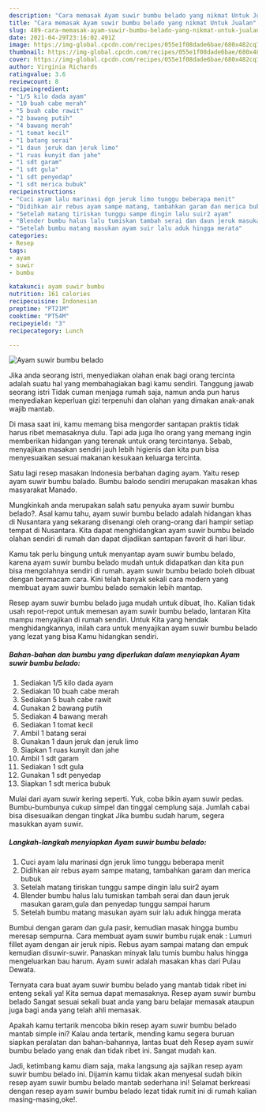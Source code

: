 ```yaml
---
description: "Cara memasak Ayam suwir bumbu belado yang nikmat Untuk Jualan"
title: "Cara memasak Ayam suwir bumbu belado yang nikmat Untuk Jualan"
slug: 489-cara-memasak-ayam-suwir-bumbu-belado-yang-nikmat-untuk-jualan
date: 2021-04-29T23:16:02.491Z
image: https://img-global.cpcdn.com/recipes/055e1f08dade6bae/680x482cq70/ayam-suwir-bumbu-belado-foto-resep-utama.jpg
thumbnail: https://img-global.cpcdn.com/recipes/055e1f08dade6bae/680x482cq70/ayam-suwir-bumbu-belado-foto-resep-utama.jpg
cover: https://img-global.cpcdn.com/recipes/055e1f08dade6bae/680x482cq70/ayam-suwir-bumbu-belado-foto-resep-utama.jpg
author: Virginia Richards
ratingvalue: 3.6
reviewcount: 8
recipeingredient:
- "1/5 kilo dada ayam"
- "10 buah cabe merah"
- "5 buah cabe rawit"
- "2 bawang putih"
- "4 bawang merah"
- "1 tomat kecil"
- "1 batang serai"
- "1 daun jeruk dan jeruk limo"
- "1 ruas kunyit dan jahe"
- "1 sdt garam"
- "1 sdt gula"
- "1 sdt penyedap"
- "1 sdt merica bubuk"
recipeinstructions:
- "Cuci ayam lalu marinasi dgn jeruk limo tunggu beberapa menit"
- "Didihkan air rebus ayam sampe matang, tambahkan garam dan merica bubuk"
- "Setelah matang tiriskan tunggu sampe dingin lalu suir2 ayam"
- "Blender bumbu halus lalu tumiskan tambah serai dan daun jeruk masukan garam,gula dan penyedap tunggu sampai harum"
- "Setelah bumbu matang masukan ayam suir lalu aduk hingga merata"
categories:
- Resep
tags:
- ayam
- suwir
- bumbu

katakunci: ayam suwir bumbu 
nutrition: 161 calories
recipecuisine: Indonesian
preptime: "PT21M"
cooktime: "PT54M"
recipeyield: "3"
recipecategory: Lunch

---
```



![Ayam suwir bumbu belado](https://img-global.cpcdn.com/recipes/055e1f08dade6bae/680x482cq70/ayam-suwir-bumbu-belado-foto-resep-utama.jpg)

Jika anda seorang istri, menyediakan olahan enak bagi orang tercinta adalah suatu hal yang membahagiakan bagi kamu sendiri. Tanggung jawab seorang istri Tidak cuman menjaga rumah saja, namun anda pun harus menyediakan keperluan gizi terpenuhi dan olahan yang dimakan anak-anak wajib mantab.

Di masa  saat ini, kamu memang bisa mengorder santapan praktis tidak harus ribet memasaknya dulu. Tapi ada juga lho orang yang memang ingin memberikan hidangan yang terenak untuk orang tercintanya. Sebab, menyajikan masakan sendiri jauh lebih higienis dan kita pun bisa menyesuaikan sesuai makanan kesukaan keluarga tercinta. 

Satu lagi resep masakan Indonesia berbahan daging ayam. Yaitu resep ayam suwir bumbu balado. Bumbu balodo sendiri merupakan masakan khas masyarakat Manado.

Mungkinkah anda merupakan salah satu penyuka ayam suwir bumbu belado?. Asal kamu tahu, ayam suwir bumbu belado adalah hidangan khas di Nusantara yang sekarang disenangi oleh orang-orang dari hampir setiap tempat di Nusantara. Kita dapat menghidangkan ayam suwir bumbu belado olahan sendiri di rumah dan dapat dijadikan santapan favorit di hari libur.

Kamu tak perlu bingung untuk menyantap ayam suwir bumbu belado, karena ayam suwir bumbu belado mudah untuk didapatkan dan kita pun bisa mengolahnya sendiri di rumah. ayam suwir bumbu belado boleh dibuat dengan bermacam cara. Kini telah banyak sekali cara modern yang membuat ayam suwir bumbu belado semakin lebih mantap.

Resep ayam suwir bumbu belado juga mudah untuk dibuat, lho. Kalian tidak usah repot-repot untuk memesan ayam suwir bumbu belado, lantaran Kita mampu menyajikan di rumah sendiri. Untuk Kita yang hendak menghidangkannya, inilah cara untuk menyajikan ayam suwir bumbu belado yang lezat yang bisa Kamu hidangkan sendiri.

<!--inarticleads1-->

##### Bahan-bahan dan bumbu yang diperlukan dalam menyiapkan Ayam suwir bumbu belado:

1. Sediakan 1/5 kilo dada ayam
1. Sediakan 10 buah cabe merah
1. Sediakan 5 buah cabe rawit
1. Gunakan 2 bawang putih
1. Sediakan 4 bawang merah
1. Sediakan 1 tomat kecil
1. Ambil 1 batang serai
1. Gunakan 1 daun jeruk dan jeruk limo
1. Siapkan 1 ruas kunyit dan jahe
1. Ambil 1 sdt garam
1. Sediakan 1 sdt gula
1. Gunakan 1 sdt penyedap
1. Siapkan 1 sdt merica bubuk


Mulai dari ayam suwir kering seperti. Yuk, coba bikin ayam suwir pedas. Bumbu-bumbunya cukup simpel dan tinggal cemplung saja. Jumlah cabai bisa disesuaikan dengan tingkat Jika bumbu sudah harum, segera masukkan ayam suwir. 

<!--inarticleads2-->

##### Langkah-langkah menyiapkan Ayam suwir bumbu belado:

1. Cuci ayam lalu marinasi dgn jeruk limo tunggu beberapa menit
1. Didihkan air rebus ayam sampe matang, tambahkan garam dan merica bubuk
1. Setelah matang tiriskan tunggu sampe dingin lalu suir2 ayam
1. Blender bumbu halus lalu tumiskan tambah serai dan daun jeruk masukan garam,gula dan penyedap tunggu sampai harum
1. Setelah bumbu matang masukan ayam suir lalu aduk hingga merata


Bumbui dengan garam dan gula pasir, kemudian masak hingga bumbu meresap sempurna. Cara membuat ayam suwir bumbu rujak enak : Lumuri fillet ayam dengan air jeruk nipis. Rebus ayam sampai matang dan empuk kemudian disuwir-suwir. Panaskan minyak lalu tumis bumbu halus hingga mengeluarkan bau harum. Ayam suwir adalah masakan khas dari Pulau Dewata. 

Ternyata cara buat ayam suwir bumbu belado yang mantab tidak ribet ini enteng sekali ya! Kita semua dapat memasaknya. Resep ayam suwir bumbu belado Sangat sesuai sekali buat anda yang baru belajar memasak ataupun juga bagi anda yang telah ahli memasak.

Apakah kamu tertarik mencoba bikin resep ayam suwir bumbu belado mantab simple ini? Kalau anda tertarik, mending kamu segera buruan siapkan peralatan dan bahan-bahannya, lantas buat deh Resep ayam suwir bumbu belado yang enak dan tidak ribet ini. Sangat mudah kan. 

Jadi, ketimbang kamu diam saja, maka langsung aja sajikan resep ayam suwir bumbu belado ini. Dijamin kamu tiidak akan menyesal sudah bikin resep ayam suwir bumbu belado mantab sederhana ini! Selamat berkreasi dengan resep ayam suwir bumbu belado lezat tidak rumit ini di rumah kalian masing-masing,oke!.

